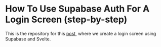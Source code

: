 # How To Use Supabase Auth For A Login Screen (step-by-step)

This is the repository for this [post](https://www.programonaut.com/how-to-use-supabase-auth-for-a-login-screen-step-by-step/), where we create a login screen using Supabase and Svelte.